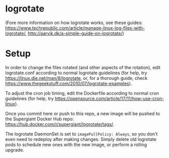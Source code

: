 # logrotate
(Fore more information on how logrotate works, see these guides: https://www.techrepublic.com/article/manage-linux-log-files-with-logrotate/, http://aarvik.dk/a-simple-guide-on-logrotate/)

# Setup

In order to change the files rotated (and other aspects of the rotation), edit logrotate.conf according to normal logrotate guidelines (for help, try https://linux.die.net/man/8/logrotate, or, for a thorough guide, check https://www.thegeekstuff.com/2010/07/logrotate-examples).

To adjust the cron job timing, edit the Dockerfile according to normal cron guidelines (for help, try https://opensource.com/article/17/11/how-use-cron-linux).

Once you commit here or push to this repo, a new image will be pushed to the Supergiant Docker Hub repo: https://hub.docker.com/r/supergiant/logrotate/tags/.

The logrotate DaemonSet is set to `imagePullPolicy: Always`, so you don't even need to redeploy after making changes. Simply delete old logrotate pods to schedule new ones with the new image, or perform a rolling upgrade.
